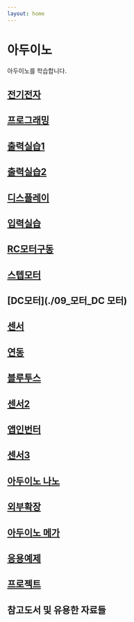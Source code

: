 ```yaml
---
layout: home
---
```


# 아두이노
아두이노를 학습합니다.  


## [전기전자](./prologue)

## [프로그래밍](./coding)

## [출력실습1](./output1)

## [출력실습2](./04_출력실습2)

## [디스플레이](./display)

## [입력실습](./06_입력실습1)

## [RC모터구동](./07_모터_RC모터)

## [스텝모터](./motor/step)

## [DC모터](./09_모터_DC 모터)

## [센서](./sensor)

## [연동](./11_연동)

## [블루투스](./bluetooth)

## [센서2](./13_센서)

## [앱인번터](./inventor)

## [센서3](./15_센서)

## [아두이노 나노](./16_아두이노_나노)

## [외부확장](./17_외부확장)

## [아두이노 메가](./18_아두이노_메가)

## [응용예제](./19_응용예제)

## [프로젝트](./20_프로젝트)


## 참고도서 및 유용한 자료들